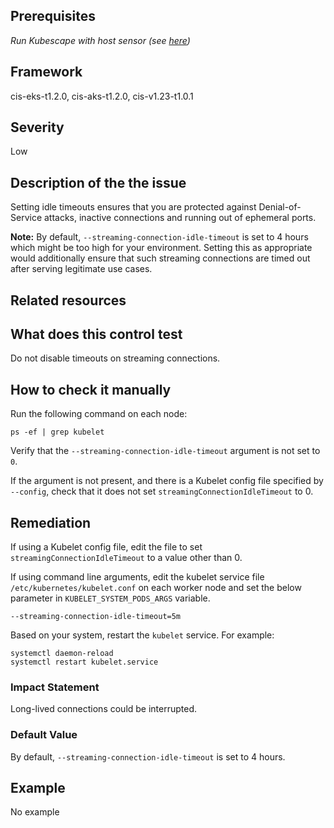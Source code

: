 ## Prerequisites
 *Run Kubescape with host sensor (see [here](https://hub.armo.cloud/docs/host-sensor))*
 
## Framework
cis-eks-t1.2.0, cis-aks-t1.2.0, cis-v1.23-t1.0.1
 
## Severity
Low

## Description of the the issue
Setting idle timeouts ensures that you are protected against Denial-of-Service attacks, inactive connections and running out of ephemeral ports.

 **Note:** By default, `--streaming-connection-idle-timeout` is set to 4 hours which might be too high for your environment. Setting this as appropriate would additionally ensure that such streaming connections are timed out after serving legitimate use cases.
 
## Related resources

 
## What does this control test
Do not disable timeouts on streaming connections.
 
## How to check it manually
Run the following command on each node:

 
```
ps -ef | grep kubelet

```
 Verify that the `--streaming-connection-idle-timeout` argument is not set to `0`.

 If the argument is not present, and there is a Kubelet config file specified by `--config`, check that it does not set `streamingConnectionIdleTimeout` to 0.
## Remediation
If using a Kubelet config file, edit the file to set `streamingConnectionIdleTimeout` to a value other than 0.

 If using command line arguments, edit the kubelet service file `/etc/kubernetes/kubelet.conf` on each worker node and set the below parameter in `KUBELET_SYSTEM_PODS_ARGS` variable.

 
```
--streaming-connection-idle-timeout=5m

```
 Based on your system, restart the `kubelet` service. For example:

 
```
systemctl daemon-reload
systemctl restart kubelet.service

```
 
### Impact Statement
Long-lived connections could be interrupted.
### Default Value
By default, `--streaming-connection-idle-timeout` is set to 4 hours.
## Example
No example
